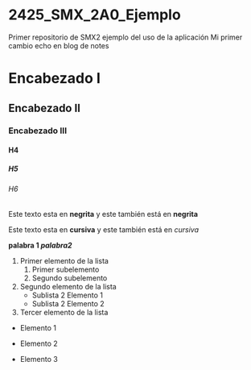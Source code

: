 # 2425_SMX_2A0_Ejemplo
Primer repositorio de SMX2 ejemplo del uso de la aplicación
Mi primer cambio echo en blog de notes 
# Encabezado I
## Encabezado II
### Encabezado III
#### H4
##### H5
###### H6

Este texto esta en **negrita** y este también está en __negrita__

Este texto esta en **cursiva** y este también está en _cursiva_ 

**palabra 1  _palabra2_**
1. Primer elemento de la lista
	1. Primer subelemento
	2. Segundo subelemento
2. Segundo elemento de la lista
	* Sublista 2 Elemento 1
	* Sublista 2 Elemento 2 
3. Tercer elemento de la lista 

* Elemento 1 
- Elemento 2
+ Elemento 3 
